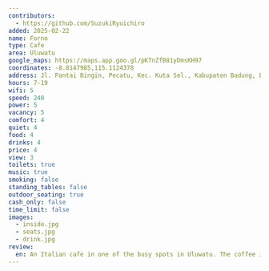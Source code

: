 ```yaml
---
contributors:
  - https://github.com/SuzukiRyuichiro
added: 2025-02-22
name: Forno
type: Cafe
area: Uluwatu
google_maps: https://maps.app.goo.gl/pKTnZfB81yDmsKH97
coordinates: -8.8147985,115.1124378
address: Jl. Pantai Bingin, Pecatu, Kec. Kuta Sel., Kabupaten Badung, Bali 80361
hours: 7-19
wifi: 5
speed: 240
power: 5
vacancy: 5
comfort: 4
quiet: 4
food: 4
drinks: 4
price: 4
view: 3
toilets: true
music: true
smoking: false
standing_tables: false
outdoor_seating: true
cash_only: false
time_limit: false
images:
  - inside.jpg
  - seats.jpg
  - drink.jpg
review:
  en: An Italian cafe in one of the busy spots in Uluwatu. The coffee is decent. The food was ok. The WiFi is quite fast, and there are plugs under most of the seats. The bathroom is outside of the store, but it was clean.
---
```

